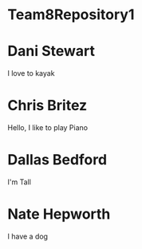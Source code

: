 # Team8Repository1

# Dani Stewart 

I love to kayak

# Chris Britez

Hello, I like to play Piano

# Dallas Bedford

I'm Tall

# Nate Hepworth

I have a dog
